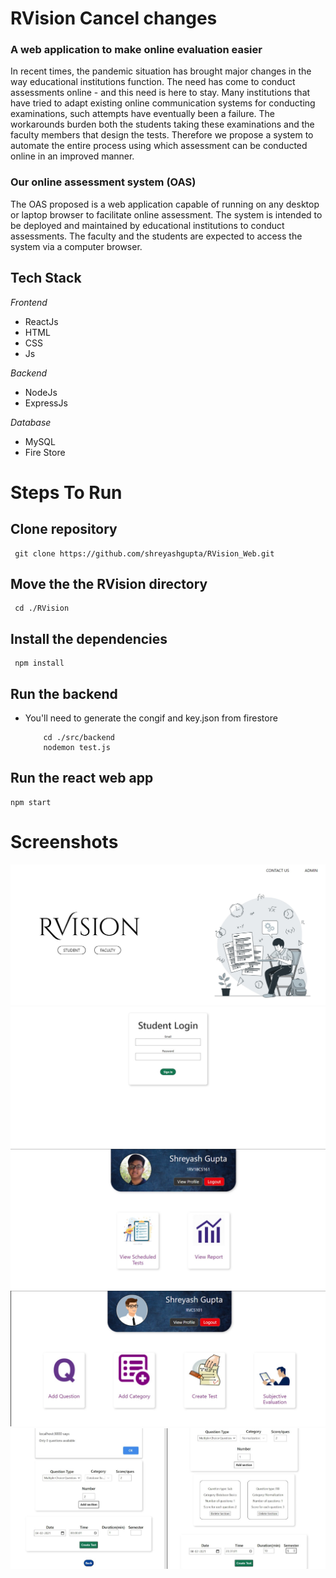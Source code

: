 # RVision  Cancel changes
### A web application to make online evaluation easier

In recent times, the pandemic situation has brought major changes in the way educational
institutions function. The need has come to conduct assessments online - and this need is here to
stay. Many institutions that have tried to adapt existing online communication systems for
conducting examinations, such attempts have eventually been a failure. The workarounds burden
both the students taking these examinations and the faculty members that design the tests.
Therefore we propose a system to automate the entire process using which assessment can be
conducted online in an improved manner.

### Our online assessment system (OAS)

The OAS proposed is a web application capable of running on any
desktop or laptop browser to facilitate online assessment. The system is intended to be deployed
and maintained by educational institutions to conduct assessments. The faculty and the students
are expected to access the system via a computer browser.

## Tech Stack

*Frontend*
 * ReactJs
 * HTML
 * CSS
 * Js

*Backend*
 * NodeJs
 * ExpressJs

*Database*
 * MySQL
 * Fire Store

# Steps To Run

## Clone repository

     git clone https://github.com/shreyashgupta/RVision_Web.git

## Move the the RVision directory
     
     cd ./RVision
     
## Install the dependencies

     npm install

## Run the backend
* You'll need to generate the congif and key.json from firestore

          cd ./src/backend
          nodemon test.js

## Run the react web app
    
    npm start

# Screenshots
![Landing Page](/screenshots/lp.jpg "Landing Page")
![Student Login](/screenshots/login.jpg "Student Login")
![Student](/screenshots/stu.jpg "Student Page")
![Faculty](/screenshots/fac.jpg "Faculty Page")
![Test Creation](/screenshots/test_cr.jpg "Test Creation")

